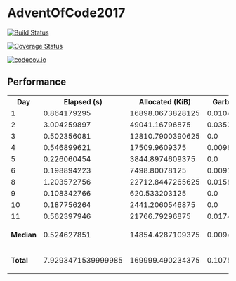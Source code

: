 # AdventOfCode2017

[![Build Status](https://travis-ci.org/ellisvalentiner/AdventOfCode2017.jl.svg?branch=master)](https://travis-ci.org/ellisvalentiner/AdventOfCode2017.jl)

[![Coverage Status](https://coveralls.io/repos/ellisvalentiner/AdventOfCode2017.jl/badge.svg?branch=master&service=github)](https://coveralls.io/github/ellisvalentiner/AdventOfCode2017.jl?branch=master)

[![codecov.io](http://codecov.io/github/ellisvalentiner/AdventOfCode2017.jl/coverage.svg?branch=master)](http://codecov.io/github/ellisvalentiner/AdventOfCode2017.jl?branch=master)




## Performance



<div class="markdown"><table><tr><th>Day</th><th>Elapsed &#40;s&#41;</th><th>Allocated &#40;KiB&#41;</th><th>Garbage Collection &#40;s&#41;</th></tr><tr><td>1</td><td>0.864179295</td><td>16898.0673828125</td><td>0.010464271</td></tr><tr><td>2</td><td>3.004259897</td><td>49041.16796875</td><td>0.035340671</td></tr><tr><td>3</td><td>0.502356081</td><td>12810.7900390625</td><td>0.0</td></tr><tr><td>4</td><td>0.546899621</td><td>17509.9609375</td><td>0.009810649</td></tr><tr><td>5</td><td>0.226060454</td><td>3844.8974609375</td><td>0.0</td></tr><tr><td>6</td><td>0.198894223</td><td>7498.80078125</td><td>0.009168915</td></tr><tr><td>8</td><td>1.203572756</td><td>22712.8447265625</td><td>0.015826699</td></tr><tr><td>9</td><td>0.108342766</td><td>620.533203125</td><td>0.0</td></tr><tr><td>10</td><td>0.187756264</td><td>2441.2060546875</td><td>0.0</td></tr><tr><td>11</td><td>0.562397946</td><td>21766.79296875</td><td>0.017427124</td></tr><tr><td><div class="markdown"><p><strong>Median</strong></p>
</div></td><td>0.524627851</td><td>14854.4287109375</td><td>0.009489781999999999</td></tr><tr><td><div class="markdown"><p><strong>Total</strong></p>
</div></td><td>7.9293471539999985</td><td>169999.490234375</td><td>0.107528111</td></tr></table>
</div>
